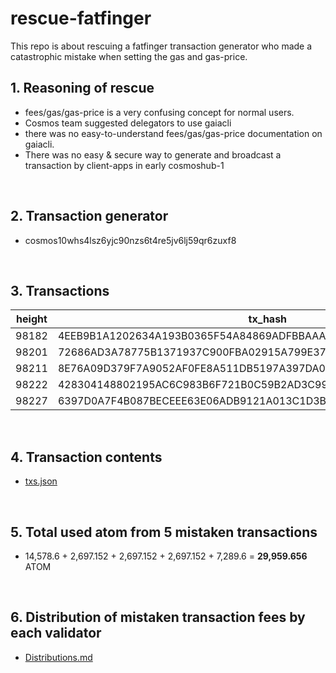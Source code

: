 # rescue-fatfinger

This repo is about rescuing a fatfinger transaction generator who made a catastrophic mistake when setting the gas and gas-price.
<br />

## 1. Reasoning of rescue

- fees/gas/gas-price is a very confusing concept for normal users.
- Cosmos team suggested delegators to use gaiacli
- there was no easy-to-understand fees/gas/gas-price documentation on gaiacli.
- There was no easy & secure way to generate and broadcast a transaction by client-apps in early cosmoshub-1
<br />

## 2. Transaction generator

- cosmos10whs4lsz6yjc90nzs6t4re5jv6lj59qr6zuxf8
<br />

## 3. Transactions

height | tx_hash
--- | ---
98182 | 4EEB9B1A1202634A193B0365F54A84869ADFBBAAA94F30F01DB599725F1ED034 
98201 | 72686AD3A78775B1371937C900FBA02915A799E3763ADB35013F7A614E6596B4 
98211 | 8E76A09D379F7A9052AF0FE8A511DB5197A397DA0D4FF53C9982B4A51B6E40DB 
98222 | 428304148802195AC6C983B6F721B0C59B2AD3C99B7E03410510601D2A6F716B 
98227 | 6397D0A7F4B087BECEEE63E06ADB9121A013C1D3B0F8F361D52F515798F024D4
<br />

## 4. Transaction contents

- [txs.json](https://github.com/b-harvest/rescue-fatfinger/blob/master/txs.json)
<br />

## 5. Total used atom from 5 mistaken transactions

- 14,578.6 + 2,697.152 + 2,697.152 + 2,697.152 + 7,289.6 = **29,959.656** ATOM
<br />

## 6. Distribution of mistaken transaction fees by each validator

- [Distributions.md](https://github.com/b-harvest/rescue-fatfinger/blob/master/Distribution.md)

